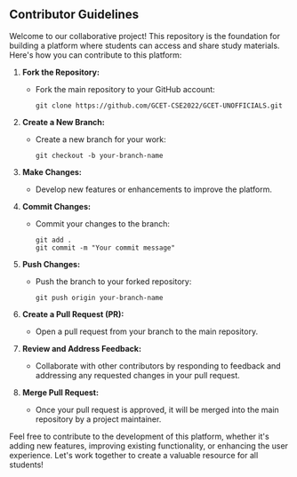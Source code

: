 ## Contributor Guidelines

Welcome to our collaborative project! This repository is the foundation for building a platform where students can access and share study materials. Here's how you can contribute to this platform:

1. **Fork the Repository:**
   - Fork the main repository to your GitHub account:
     ```
     git clone https://github.com/GCET-CSE2022/GCET-UNOFFICIALS.git
     ```

2. **Create a New Branch:**
   - Create a new branch for your work:
     ```
     git checkout -b your-branch-name
     ```

3. **Make Changes:**
   - Develop new features or enhancements to improve the platform.

4. **Commit Changes:**
   - Commit your changes to the branch:
     ```
     git add .
     git commit -m "Your commit message"
     ```

5. **Push Changes:**
   - Push the branch to your forked repository:
     ```
     git push origin your-branch-name
     ```

6. **Create a Pull Request (PR):**
   - Open a pull request from your branch to the main repository.

7. **Review and Address Feedback:**
   - Collaborate with other contributors by responding to feedback and addressing any requested changes in your pull request.

8. **Merge Pull Request:**
   - Once your pull request is approved, it will be merged into the main repository by a project maintainer.

Feel free to contribute to the development of this platform, whether it's adding new features, improving existing functionality, or enhancing the user experience. Let's work together to create a valuable resource for all students!

